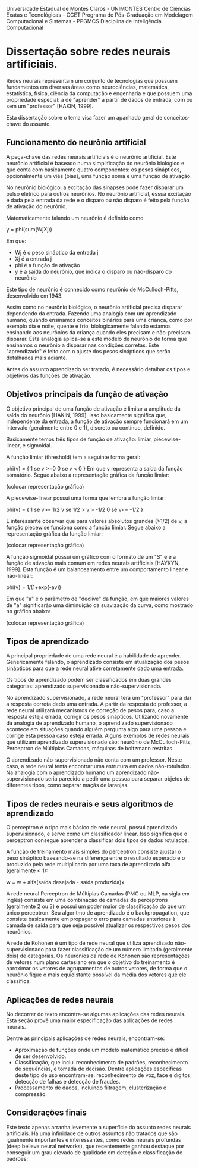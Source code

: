 Universidade Estadual de Montes Claros - UNIMONTES
Centro de Ciências Exatas e Tecnológicas - CCET
Programa de Pós-Graduação em Modelagem Computacional e Sistemas - PPGMCS
Disciplina de Inteligência Computacional





Dissertação sobre redes neurais artificiais.
============================================


Redes neurais representam um conjunto de tecnologias que possuem fundamentos em
diversas áreas como neurociências, matemática, estatística, física, ciência da
computação e engenharia e que possuem uma propriedade especial: a de "aprender"
a partir de dados de entrada, com ou sem um "professor" [HAKIN, 1999].

Esta dissertação sobre o tema visa fazer um apanhado geral de conceitos-chave
do assunto.

Funcionamento do neurônio artificial
------------------------------------

A peça-chave das redes neurais artificiais é o neurônio artificial. Este
neurônio artificial é baseado numa simplificação do neurônio biológico e que
conta com basicamente quatro componentes: os pesos sinápticos, opcionalmente um
viés (bias), uma função soma e uma função de ativação.

No neurônio biológico, a excitação das sinapses pode fazer disparar um pulso
elétrico para outros neurônios. No neurônio artificial, esssa excitação é dada
pela entrada da rede e o disparo ou não disparo é feito pela função de ativação
do neurônio.

Matematicamente falando um neurônio é definido como

y = phi(sum(WjXj))

Em que:

- Wj é o peso sináptico da entrada j
- Xj é a entrada j
- phi é a função de ativação
- y é a saída do neurônio, que indica o disparo ou não-disparo do neurônio

Este tipo de neurônio é conhecido como neurônio de McCulloch-Pitts,
desenvolvido em 1943.

Assim como no neurônio biológico, o neurônio artificial precisa disparar
dependendo da entrada. Fazendo uma analogia com um aprendizado humano, quando
ensinamos conceitos binários para uma criança, como por exemplo dia e noite,
quente e frio, biologicamente falando estamos ensinando aos neurônios da
criança quando eles precisam e não-precisam disparar. Esta analogia
aplica-se a este modelo de neurônio de forma que ensinamos o neurônio a
disparar nas condições corretas. Este "aprendizado" é feito com o ajuste dos
pesos sinápticos que serão detalhados mais adiante.

Antes do assunto aprendizado ser tratado, é necessário detalhar os tipos e
objetivos das funções de ativação.

Objetivos principais da função de ativação
------------------------------------------

O objetivo principal de uma função de ativação é limitar a amplitude da saída
do neurônio [HAKIN, 1999]. Isso basicamente significa que, independente da
entrada, a função de ativação sempre funcionará em um intervalo (geralmente
entre 0 e 1), discreto ou contínuo, definido.

Basicamente temos três tipos de função de ativação: limiar, piecewise-linear, e
sigmoidal.

A função limiar (threshold) tem a seguinte forma geral:

phi(v) = {
            1 se v >=0
            0 se v < 0
         }
Em que v representa a saída da função somatório. Segue abaixo a representação
gráfica da função limiar:

(colocar representação gráfica)

A piecewise-linear possui uma forma que lembra a função limiar:

phi(v) = {
            1 se v>= 1/2
            v se 1/2 > v > -1/2
            0 se v<= -1/2
          }

É interessante observar que para valores absolutos grandes (>1/2) de v, a função
piecewise funciona como a função limiar. Segue abaixo a representação gráfica
da função limiar:

(colocar representação gráfica)

A função sigmoidal possui um gráfico com o formato de um "S" e é a função de
ativação mais comum em redes neurais artificiais [HAYKYN, 1999]. Esta função é
um balanceamento entre um comportamento linear e não-linear:

phi(v) = 1/(1+exp(-av))

Em que "a" é o parâmetro de "declive" da função, em que maiores valores de "a"
significarão uma diminuição da suavização da curva, como mostrado no gráfico abaixo:

(colocar representação gráfica)

Tipos de aprendizado
--------------------

A principal propriedade de uma rede neural é a habilidade de aprender.
Genericamente falando, o aprendizado consiste em atualização dos pesos
sinápticos para que a rede neural ative corretamente dado uma entrada.

Os tipos de aprendizado podem ser classificados em duas grandes categorias:
aprendizado supervisionado e não-supervisionado.

No aprendizado supervisionado, a rede neural terá um "professor" para dar a
resposta correta dado uma entrada. A partir da resposta do professor, a rede
neural utilizará mecanismos de correção de pesos para, caso a resposta esteja
errada, corrigir os pesos sinápticos. Utilizando novamente da analogia de
aprendizado humano, o aprendizado supervisionado acontece em situações quando
alguém pergunta algo para uma pessoa e corrige esta pessoa caso esteja errada.
Alguns exemplos de redes neurais que utilizam aprendizado supervisionado são:
neurônio de McCulloch-Pitts, Perceptron de Múltiplas Camadas, máquinas de
boltzmann restritas.

O aprendizado não-supervisionado não conta com um professor. Neste caso, a rede
neural tenta encontrar uma estrutura em dados não-rotulados. Na analogia com o
aprendizado humano um aprendizado não-supervisionado seria parecido a pedir uma
pessoa para separar objetos de diferentes tipos, como separar maçãs de
laranjas.

Tipos de redes neurais e seus algoritmos de aprendizado
-------------------------------------------------------

O perceptron é o tipo mais básico de rede neural, possui aprendizado
supervisionado, e serve como um classificador linear. Isso significa
que o perceptron consegue aprender a classificar dois tipos de dados rotulados.

A função de treinamento mais simples do perceptron consiste ajustar o peso
sináptico baseando-se na diferença entre o resultado esperado e o produzido
pela rede multiplicado por uma taxa de aprendizado alfa (geralmente < 1):

w = w + alfa(saída desejada - saída produzida)x

A rede neural Perceptron de Múltiplas Camadas (PMC ou MLP, na sigla em inglês)
consiste em uma combinação de camadas de perceptrons (geralmente 2 ou 3) e
possui um poder maior de classificação do que um único perceptron. Seu
algoritmo de aprendizado é o backpropagation, que consiste basicamente em
propagar o erro para camadas anteriores à camada de saída para que seja
possível atualizar os respectivos pesos dos neurônios.

A rede de Kohonen é um tipo de rede neural que utiliza aprendizado
não-supervisionado para fazer classificação de um número limitado (geralmente
dois) de categorias. Os neurônios da rede de Kohonen são representações de
vetores num plano cartesiano em que o objetivo do treinamento é aproximar os
vetores de agrupamentos de outros vetores, de forma que o neurônio fique o mais
equidistante possível da média dos vetores que ele classifica.

Aplicações de redes neurais
---------------------------

No decorrer do texto encontra-se algumas aplicações das redes neurais. Esta
seção provê uma maior especificação das aplicações de redes neurais.

Dentre as principais aplicações de redes neurais, encontram-se:

- Aproximação de funções onde um modelo matemático preciso é difícil de ser
desenvolvido.
- Classificação, que inclui reconhecimento de padrões, reconhecimento de
  sequências, e tomada de decisão. Dentre aplicações específicas deste tipo de
  uso encontram-se: reconhecimento de voz, face e dígitos, detecção de falhas e
  detecção de fraudes.
- Processamento de dados, incluindo filtragem, clusterização e compressão.

Considerações finais
--------------------

Este texto apenas arranha levemente a superfície do assunto redes neurais
artificiais. Há uma infinidade de outros assuntos não tratados que são
igualmente importantes e interessantes, como redes neurais profundas (deep
believe neural networks), que recentemente ganhou destaque por conseguir um
grau elevado de qualidade em deteção e classificação de padrões;
